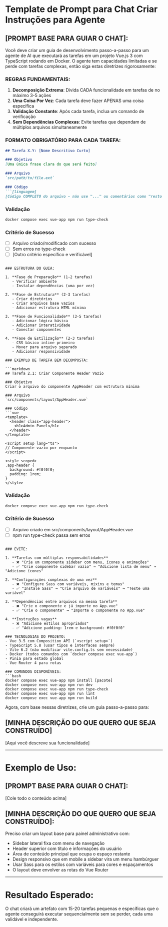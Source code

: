 # Template de Prompt para Chat Criar Instruções para Agente

## [PROMPT BASE PARA GUIAR O CHAT]:

Você deve criar um guia de desenvolvimento passo-a-passo para um agente de AI que executará as tarefas em um projeto Vue.js 3 com TypeScript rodando em Docker. O agente tem capacidades limitadas e se perde com tarefas complexas, então siga estas diretrizes rigorosamente:

### REGRAS FUNDAMENTAIS:

1. **Decomposição Extrema**: Divida CADA funcionalidade em tarefas de no máximo 3-5 ações
2. **Uma Coisa Por Vez**: Cada tarefa deve fazer APENAS uma coisa específica
3. **Validação Constante**: Após cada tarefa, inclua um comando de verificação
4. **Sem Dependências Complexas**: Evite tarefas que dependam de múltiplos arquivos simultaneamente

### FORMATO OBRIGATÓRIO PARA CADA TAREFA:

```markdown
## Tarefa X.Y: [Nome Descritivo Curto]

### Objetivo
[Uma única frase clara do que será feito]

### Arquivo
`src/path/to/file.ext`

### Código
```[linguagem]
[Código COMPLETO do arquivo - não use "..." ou comentários como "resto do código"]
```

### Validação
```bash
docker compose exec vue-app npm run type-check
```

### Critério de Sucesso
- [ ] Arquivo criado/modificado com sucesso
- [ ] Sem erros no type-check
- [ ] [Outro critério específico e verificável]
```

### ESTRUTURA DO GUIA:

1. **Fase de Preparação** (1-2 tarefas)
   - Verificar ambiente
   - Instalar dependências (uma por vez)

2. **Fase de Estrutura** (2-3 tarefas)
   - Criar diretórios
   - Criar arquivos base vazios
   - Adicionar estrutura HTML mínima

3. **Fase de Funcionalidade** (3-5 tarefas)
   - Adicionar lógica básica
   - Adicionar interatividade
   - Conectar componentes

4. **Fase de Estilização** (2-3 tarefas)
   - CSS básico inline primeiro
   - Mover para arquivo separado
   - Adicionar responsividade

### EXEMPLO DE TAREFA BEM DECOMPOSTA:

```markdown
## Tarefa 2.1: Criar Componente Header Vazio

### Objetivo
Criar o arquivo do componente AppHeader com estrutura mínima

### Arquivo
`src/components/layout/AppHeader.vue`

### Código
```vue
<template>
  <header class="app-header">
    <h1>Admin Panel</h1>
  </header>
</template>

<script setup lang="ts">
// Componente vazio por enquanto
</script>

<style scoped>
.app-header {
  background: #f0f0f0;
  padding: 1rem;
}
</style>
```

### Validação
```bash
docker compose exec vue-app npm run type-check
```

### Critério de Sucesso
- [ ] Arquivo criado em src/components/layout/AppHeader.vue
- [ ] npm run type-check passa sem erros
```

### EVITE:

1. **Tarefas com múltiplas responsabilidades**
   - ❌ "Crie um componente sidebar com menu, ícones e animações"
   - ✅ "Crie componente sidebar vazio" → "Adicione lista de menu" → "Adicione ícones"

2. **Configurações complexas de uma vez**
   - ❌ "Configure Sass com variáveis, mixins e temas"
   - ✅ "Instale Sass" → "Crie arquivo de variáveis" → "Teste uma variável"

3. **Dependências entre arquivos na mesma tarefa**
   - ❌ "Crie o componente e já importe no App.vue"
   - ✅ "Crie o componente" → "Importe o componente no App.vue"

4. **Instruções vagas**
   - ❌ "Adicione estilos apropriados"
   - ✅ "Adicione padding: 1rem e background: #f0f0f0"

### TECNOLOGIAS DO PROJETO:
- Vue 3.5 com Composition API (`<script setup>`)
- TypeScript 5.8 (usar tipos e interfaces sempre)
- Vite 6.2 (não modificar vite.config.ts sem necessidade)
- Docker (todos comandos com `docker compose exec vue-app`)
- Pinia para estado global
- Vue Router 4 para rotas

### COMANDOS DISPONÍVEIS:
```bash
docker compose exec vue-app npm install [pacote]
docker compose exec vue-app npm run dev
docker compose exec vue-app npm run type-check
docker compose exec vue-app npm run lint
docker compose exec vue-app npm run build
```

Agora, com base nessas diretrizes, crie um guia passo-a-passo para:

## [MINHA DESCRIÇÃO DO QUE QUERO QUE SEJA CONSTRUÍDO]

[Aqui você descreve sua funcionalidade]

---

# Exemplo de Uso:

## [PROMPT BASE PARA GUIAR O CHAT]:
[Cole todo o conteúdo acima]

## [MINHA DESCRIÇÃO DO QUE QUERO QUE SEJA CONSTRUÍDO]:

Preciso criar um layout base para painel administrativo com:
- Sidebar lateral fixa com menu de navegação
- Header superior com título e informações do usuário
- Área de conteúdo principal que ocupa o espaço restante
- Design responsivo que em mobile a sidebar vira um menu hambúrguer
- Usar Sass para os estilos com variáveis para cores e espaçamentos
- O layout deve envolver as rotas do Vue Router

---

# Resultado Esperado:

O chat criará um artefato com 15-20 tarefas pequenas e específicas que o agente conseguirá executar sequencialmente sem se perder, cada uma validável e independente.